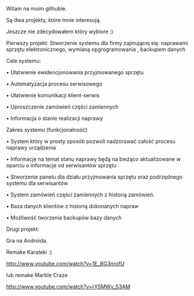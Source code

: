 Witam na moim githubie.

Są dwa projekty, które mnie interesują.

Jeszcze nie zdecydowałem który wybiore :)

Pierwszy projekt:
Stworzenie systemu dla firmy zajmującej się:
naprawami sprzętu elektronicznego,
wymianą opgrogramowania ,
backupem danych

Cele systemu:

• Ułatwienie ewidencjonowania przyjmowanego sprzętu 

•	Automatyzacja procesu serwisowego

•	Ułatwienie komunikacji klient-serwis

•	Uproszczenie zamówień części zamiennych

•	Informacja o stanie realizacji naprawy

Zakres systemu (funkcjonalność)

•	System który w prosty sposób pozwoli nadzorować całość procesu naprawy urządzenia

•	Informacje na temat stanu naprawy będą na bieżąco aktualizowane w oparciu o informacje od serwisantów sprzętu

•	Stworzenie panelu dla działu przyjmowania sprzętu oraz podrzędnego systemu dla serwisantów

•	System  zamówień części zamiennych z historią zamówień.

•	Baza danych klientów z historią dokonanych napraw

•	Możliwość tworzenia backupów bazy danych

Drugi projekt:

Gra na Androida.

Remake Karateki :)

http://www.youtube.com/watch?v=1E_BG3nrofU

lub remake Marble Craze

http://www.youtube.com/watch?v=rY5MWv_S3AM

